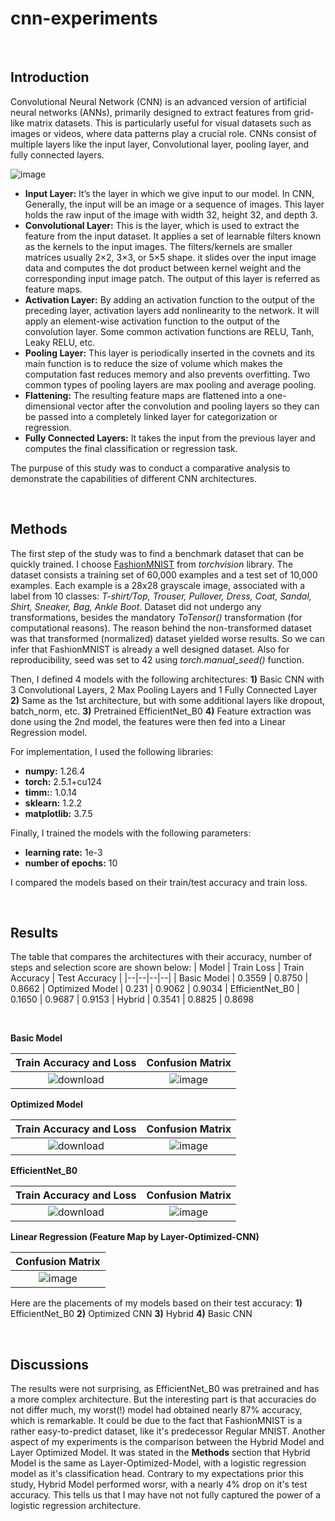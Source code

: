 # cnn-experiments

<br/>

## Introduction
Convolutional Neural Network (CNN) is an advanced version of artificial neural networks (ANNs), primarily designed to extract features from grid-like matrix datasets. This is particularly useful for visual datasets such as images or videos, where data patterns play a crucial role. CNNs consist of multiple layers like the input layer, Convolutional layer, pooling layer, and fully connected layers. <br/>

![image](https://github.com/user-attachments/assets/95494af0-1b30-4992-8e62-8166e493aa18)

- **Input Layer:** It’s the layer in which we give input to our model. In CNN, Generally, the input will be an image or a sequence of images. This layer holds the raw input of the image with width 32, height 32, and depth 3. 
- **Convolutional Layer:** This is the layer, which is used to extract the feature from the input dataset. It applies a set of learnable filters known as the kernels to the input images. The filters/kernels are smaller matrices usually 2×2, 3×3, or 5×5 shape. it slides over the input image data and computes the dot product between kernel weight and the corresponding input image patch. The output of this layer is referred as feature maps.
- **Activation Layer:** By adding an activation function to the output of the preceding layer, activation layers add nonlinearity to the network. It will apply an element-wise activation function to the output of the convolution layer. Some common activation functions are RELU, Tanh, Leaky RELU, etc. <br/>
- **Pooling Layer:** This layer is periodically inserted in the covnets and its main function is to reduce the size of volume which makes the computation fast reduces memory and also prevents overfitting. Two common types of pooling layers are max pooling and average pooling. <br/>
- **Flattening:** The resulting feature maps are flattened into a one-dimensional vector after the convolution and pooling layers so they can be passed into a completely linked layer for categorization or regression.
- **Fully Connected Layers:** It takes the input from the previous layer and computes the final classification or regression task. <br/>

The purpuse of this study was to conduct a comparative analysis to demonstrate the capabilities of different CNN architectures. 

<br/>

## Methods
The first step of the study was to find a benchmark dataset that can be quickly trained. I choose [FashionMNIST](https://github.com/zalandoresearch/fashion-mnist) from *torchvision* library. The dataset consists a training set of 60,000 examples and a test set of 10,000 examples. Each example is a 28x28 grayscale image, associated with a label from 10 classes: 
*T-shirt/Top, Trouser, Pullover, Dress, Coat, Sandal, Shirt, Sneaker, Bag, Ankle Boot*.
Dataset did not undergo any transformations, besides the mandatory *ToTensor()* transformation (for computational reasons). The reason behind the non-transformed dataset was that transformed  (normalized) dataset yielded worse results. So we can infer that FashionMNIST is already a well designed dataset.
Also for reproducibility, seed was set to 42 using *torch.manual_seed()* function.

Then, I defined 4 models with the following architectures:
**1)** Basic CNN with 3 Convolutional Layers, 2 Max Pooling Layers and 1 Fully Connected Layer
**2)** Same as the 1st architecture, but with some additional layers like dropout, batch_norm, etc.
**3)** Pretrained EfficientNet_B0 
**4)** Feature extraction was done using the 2nd model, the features were then fed into a Linear Regression model.

For implementation, I used the following libraries:
- **numpy:** 1.26.4
- **torch:** 2.5.1+cu124
- **timm:**: 1.0.14
- **sklearn:** 1.2.2
- **matplotlib:** 3.7.5

Finally, I trained the models with the following parameters:
- **learning rate:** 1e-3
- **number of epochs:** 10

I compared the models based on their train/test accuracy and train loss.

<br />

## Results
The table that compares the architectures with their accuracy, number of steps and selection score are shown below:
| Model | Train Loss | Train Accuracy | Test Accuracy |
|--|--|--|--|
| Basic Model | 0.3559 | 0.8750 | 0.8662
| Optimized Model | 0.231 | 0.9062 | 0.9034
| EfficientNet_B0 | 0.1650 | 0.9687 | 0.9153
| Hybrid | 0.3541 | 0.8825 | 0.8698

<br/>

**Basic Model** <br/>

Train Accuracy and Loss    | Confusion Matrix
:-------------------------:|:-------------------------:
![download](https://github.com/user-attachments/assets/7fcab668-dfa9-4365-859b-85d15b839381)  |  ![image](https://github.com/user-attachments/assets/bf3dd00e-7c80-492a-abd9-a6cbaf518c00)

**Optimized Model** <br/>

Train Accuracy and Loss    | Confusion Matrix
:-------------------------:|:-------------------------:
 ![download](https://github.com/user-attachments/assets/d91eb0a3-6f0b-4516-b706-648dab3047ff) | ![image](https://github.com/user-attachments/assets/a8b347d4-dc0d-4744-bba7-7d0d2d1f48cd)


**EfficientNet_B0** <br/>

Train Accuracy and Loss    | Confusion Matrix
:-------------------------:|:-------------------------:
![download](https://github.com/user-attachments/assets/4e29e953-5127-4b67-9430-3fc7f33ef480)  |  ![image](https://github.com/user-attachments/assets/baa8b397-5d87-46b7-8d65-942985e518fa)


**Linear Regression (Feature Map by Layer-Optimized-CNN)** <br/>

| Confusion Matrix
|:-------------------------:
|  ![image](https://github.com/user-attachments/assets/32d3943a-efc7-4692-ad57-77da82cff44e)

Here are the placements of my models based on their test accuracy:
**1)** EfficientNet_B0
**2)** Optimized CNN
**3)** Hybrid
**4)** Basic CNN

<br/>

## Discussions
The results were not surprising, as EfficientNet_B0 was pretrained and has a more complex architecture. But the interesting part is that accuracies do not differ much, my worst(!) model had obtained nearly 87% accuracy, which is remarkable. It could be due to the fact that FashionMNIST is a rather easy-to-predict dataset, like it's predecessor Regular MNIST. 
Another aspect of my experiments is the comparison between the Hybrid Model and Layer Optimized Model. It was stated in the **Methods** section that Hybrid Model is the same as Layer-Optimized-Model, with a logistic regression model as it's classification head. Contrary to my expectations prior this study, Hybrid Model performed worsr, with a nearly 4% drop on it's test accuracy. This tells us that I may have not not fully captured the power of a logistic regression architecture.


